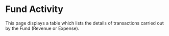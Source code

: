 
# Fund Activity
This page displays a table which lists the details of transactions carried out by the Fund (Revenue or Expense).
